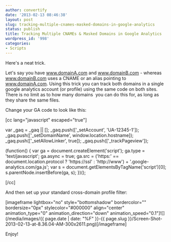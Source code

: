 ```yaml
---
author: convertify
date: '2013-02-13 08:46:38'
layout: post
slug: tracking-multiple-cnames-masked-domains-in-google-analytics
status: publish
title: Tracking Multiple CNAMEs & Masked Domains in Google Analytics
wordpress_id: '998'
categories:
- Scripts
---
```


Here's a neat trick.

Let's say you have www.domainA.com and www.domainB.com - whereas www.domainB.com uses a CNAME or an alias pointing to www.domainA.com. Using this trick you can track both domains in a single google analytics account (or profile) using the same code on both sites. There is no limit as to how many domains  you can do this for, as long as they share the same files.

Change your GA code to look like this:

[cc lang="javascript" escaped="true"]

var _gaq = _gaq || []; _gaq.push(['_setAccount', 'UA-12345-1']); _gaq.push(['_setDomainName', window.location.hostname]); _gaq.push(['_setAllowLinker', true]); _gaq.push(['_trackPageview']);

(function() { var ga = document.createElement('script'); ga.type = 'text/javascript'; ga.async = true; ga.src = ('https:' == document.location.protocol ? 'https://ssl' : 'http://www') + '.google-analytics.com/ga.js'; var s = document.getElementsByTagName('script')[0]; s.parentNode.insertBefore(ga, s); })();

[/cc]

And then set up your standard cross-domain profile filter:

[imageframe lightbox="no" style="bottomshadow" bordercolor="" bordersize="0px" stylecolor="#000000" align="center" animation_type="0" animation_direction="down" animation_speed="0.1"]![](/media/images/{{ page.date | date: "%F" }}-{{ page.slug }}/Screen-Shot-2013-02-13-at-8.36.04-AM-300x2611.png)[/imageframe]

Enjoy!
